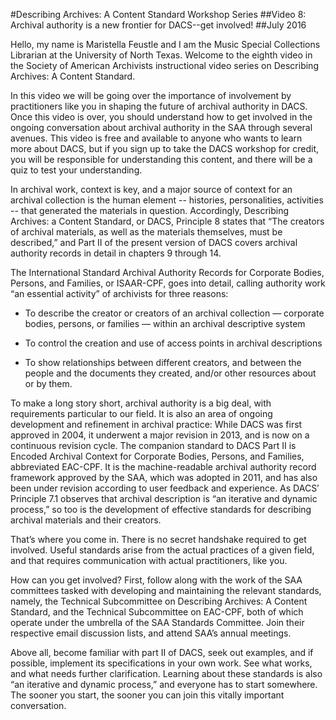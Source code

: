 ﻿#Describing Archives: A Content Standard Workshop Series
##Video 8: Archival authority is a new frontier for DACS--get involved!
##July 2016
<br/>

Hello, my name is Maristella Feustle and I am the Music Special Collections Librarian at the University of North Texas. Welcome to the eighth video in the Society of American Archivists instructional video series on Describing Archives: A Content Standard.

In this video we will be going over the importance of involvement by practitioners like you in shaping the future of archival authority in DACS. Once this video is over, you should understand how to get involved in the ongoing conversation about archival authority in the SAA through several avenues. This video is free and available to anyone who wants to learn more about DACS, but if you sign up to take the DACS workshop for credit, you will be responsible for understanding this content, and there will be a quiz to test your understanding.

In archival work, context is key, and a major source of context for an archival collection is the human element -- histories, personalities, activities -- that generated the materials in question. Accordingly, Describing Archives: a Content Standard, or DACS, Principle 8 states that “The creators of archival materials, as well as the materials themselves, must be described,” and Part II of the present version of DACS covers archival authority records in detail in chapters 9 through 14.

The International Standard Archival Authority Records for Corporate Bodies, Persons, and Families, or ISAAR-CPF, goes into detail, calling authority work “an essential activity” of archivists for three reasons:

-   To describe the creator or creators of an archival collection — corporate bodies, persons, or families — within an archival descriptive system

-   To control the creation and use of access points in archival descriptions

-   To show relationships between different creators, and between the people and the documents they created, and/or other resources about or by them.

To make a long story short, archival authority is a big deal, with requirements particular to our field. It is also an area of ongoing development and refinement in archival practice: While DACS was first approved in 2004, it underwent a major revision in 2013, and is now on a continuous revision cycle. The companion standard to DACS Part II is Encoded Archival Context for Corporate Bodies, Persons, and Families, abbreviated EAC-CPF. It is the machine-readable archival authority record framework approved by the SAA, which was adopted in 2011, and has also been under revision according to user feedback and experience. As DACS’ Principle 7.1 observes that archival description is “an iterative and dynamic process,” so too is the development of effective standards for describing archival materials and their creators.

That’s where you come in. There is no secret handshake required to get involved. Useful standards arise from the actual practices of a given field, and that requires communication with actual practitioners, like you.

How can you get involved? First, follow along with the work of the SAA committees tasked with developing and maintaining the relevant standards, namely, the Technical Subcommittee on Describing Archives: A Content Standard, and the Technical Subcommittee on EAC-CPF, both of which operate under the umbrella of the SAA Standards Committee. Join their respective email discussion lists, and attend SAA’s annual meetings.

Above all, become familiar with part II of DACS, seek out examples, and if possible, implement its specifications in your own work. See what works, and what needs further clarification. Learning about these standards is also “an iterative and dynamic process,” and everyone has to start somewhere. The sooner you start, the sooner you can join this vitally important conversation.
